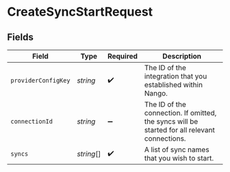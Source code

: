# CreateSyncStartRequest


## Fields

| Field                                                                                         | Type                                                                                          | Required                                                                                      | Description                                                                                   |
| --------------------------------------------------------------------------------------------- | --------------------------------------------------------------------------------------------- | --------------------------------------------------------------------------------------------- | --------------------------------------------------------------------------------------------- |
| `providerConfigKey`                                                                           | *string*                                                                                      | :heavy_check_mark:                                                                            | The ID of the integration that you established within Nango.                                  |
| `connectionId`                                                                                | *string*                                                                                      | :heavy_minus_sign:                                                                            | The ID of the connection. If omitted, the syncs will be started for all relevant connections. |
| `syncs`                                                                                       | *string*[]                                                                                    | :heavy_check_mark:                                                                            | A list of sync names that you wish to start.                                                  |